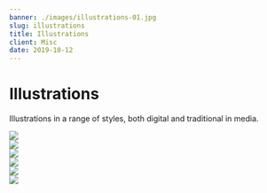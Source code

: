 ```yaml
---
banner: ./images/illustrations-01.jpg
slug: illustrations
title: Illustrations
client: Misc
date: 2019-10-12
---
```


# Illustrations

Illustrations in a range of styles, both digital and traditional in media.

![](./images/illustrations-01.jpg)  
![](./images/illustrations-02.jpg)  
![](./images/illustrations-03.jpg)  
![](./images/illustrations-04.jpg)  
![](./images/illustrations-05.jpg)  
![](./images/illustrations-07.jpg)  
